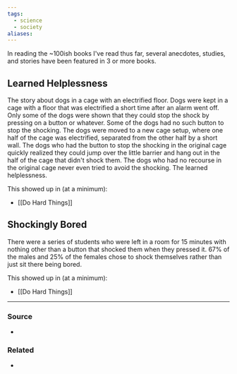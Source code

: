 ```yaml
---
tags:
  - science
  - society
aliases:
---
```

In reading the ~100ish books I've read thus far, several anecdotes, studies, and stories have been featured in 3 or more books.

## Learned Helplessness
The story about dogs in a cage with an electrified floor. Dogs were kept in a cage with a floor that was electrified a short time after an alarm went off. Only some of the dogs were shown that they could stop the shock by pressing on a button or whatever. Some of the dogs had no such button to stop the shocking.
The dogs were moved to a new cage setup, where one half of the cage was electrified, separated from the other half by a short wall. The dogs who had the button to stop the shocking in the original cage quickly realized they could jump over the little barrier and hang out in the half of the cage that didn't shock them. The dogs who had no recourse in the original cage never even tried to avoid the shocking. The learned helplessness.

This showed up in (at a minimum):
- [[Do Hard Things]]


## Shockingly Bored
There were a series of students who were left in a room for 15 minutes with nothing other than a button that shocked them when they pressed it. 67% of the males and 25% of the females chose to shock themselves rather than just sit there being bored.

This showed up in (at a minimum): 
- [[Do Hard Things]]

---
### Source
- 

### Related
- 